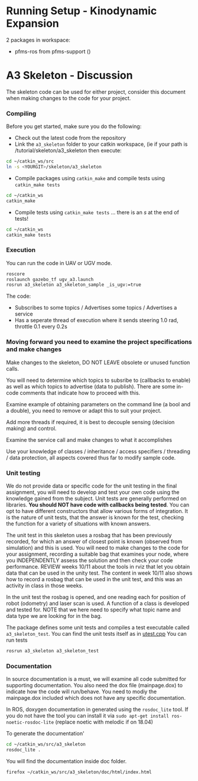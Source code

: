 # Running Setup - Kinodynamic Expansion
2 packages in workspace:
- pfms-ros from pfms-support ()

A3 Skeleton - Discussion
=========================

The skeleton code can be used for either project, consider this document when making changes to the code for your project.

### Compiling

Before you get started, make sure you do the following:

* Check out the latest code from the repository
* Link the `a3_skeleton` folder to your catkin workspace, (ie if your path is <YOURGIT>/tutorial/skeleton/a3_skeleton then execute:
```bash
cd ~/catkin_ws/src
ln -s <YOURGIT>/skeleton/a3_skeleton
```

* Compile packages using `catkin_make` and compile tests using `catkin_make tests`
```bash
cd ~/catkin_ws
catkin_make
```

* Compile tests using `catkin_make tests`  ... there is an *s* at the end of tests!
```bash
cd ~/catkin_ws
catkin_make tests
```

### Execution

You can run the code in UAV or UGV mode.

```bash
roscore
roslaunch gazebo_tf ugv_a3.launch
rosrun a3_skeleton a3_skeleton_sample _is_ugv:=true
```

The code:

* Subscribes to some topics / Advertises some topics / Advertises a service
* Has a seperate thread of execution where it sends steering 1.0 rad, throttle 0.1 every 0.2s 

### **Moving forward you need to examine the project specifications and make changes**

Make changes to the skeleton, DO NOT LEAVE obsolete or unused function  calls.

You will need to determine which topics to subsribe to (callbacks to enable) as well as which topics to advertise (data to publish).  There are some in-code comments that indicate how to proceed with this. 

Examine example of obtaining parameters on the command line (a bool and a double), you need to remove or adapt this to suit your project. 

Add more threads if required, it is best to decouple sensing (decision making) and control.

Examine the service call and make changes to what it accomplishes

Use your knowledge of classes / inheritance / access specifiers / threading / data protection, all aspects covered thus far to modify sample code. 

### **Unit testing**

We do not provide data or specific code for the unit testing in the final assignment, you will need  to develop and test your own code using the knowledge gained from the subject. Unit tests are generally performed on libraries.  **You should NOT have code with callbacks being tested**. You can opt to have different constructors that allow various forms of integration. It is the nature of unit tests, that the answer is known for the test, checking the function for a variety of situations with known answers.  

The unit test in this skeleton uses a rosbag that has been previously recorded, for which an answer of closest point is known (observed from simulation) and this is used.  You will need to make changes to the code for your assignment, recording a suitable bag that examines your node, where you INDEPENDENTLY assess the solution and then check your code performance.  REVIEW weeks 10/11 about the tools in rviz that let you obtain data that can be used in the unity test. The content in week 10/11 also shows how to record a rosbag that can be used in the unit test, and this was an activity in class in those weeks.

In the unit test the rosbag is opened, and one reading each for position of robot (odometry) and laser scan is used. A function of a class is developed and tested for. NOTE that we here need to specify what topic name and data type we are looking for in the bag. 

The package defines some unit tests and compiles a test executable called `a3_skeleton_test`. You can find the unit tests itself as in [utest.cpp](./starter/services_masterclass/test/utest.cpp) You can run tests 

```bash
rosrun a3_skeleton a3_skeleton_test
```

### Documentation

In source documentation is a must, we will examine all code submitted for supporting documentation. You also need the dox file (mainpage.dox) to indicate how the code will run/behave. You need to modiy the mainpage.dox included which does not have any specific documentation.

In ROS, doxygen documentation in generated using the `rosdoc_lite` tool. If you do not have the tool you can install it via `sudo apt-get install ros-noetic-rosdoc-lite` (replace noetic with melodic if on 18.04)

To generate the documentation'

```bash
cd ~/catkin_ws/src/a3_skeleton
rosdoc_lite .
```

You will find the documentation inside doc folder.

```bash
firefox ~/catkin_ws/src/a3_skeleton/doc/html/index.html
```






[services_masterclass]: starter/services_masterclass
[utest.cpp]: starter/services_masterclass/test/utest.cpp
[GridProcessing]: starter/services_masterclass/grid_processing.h
[quiz5a]: ../../quizzes/quiz5/a
[pfms_support]: ../../skeleton/pfms_support
